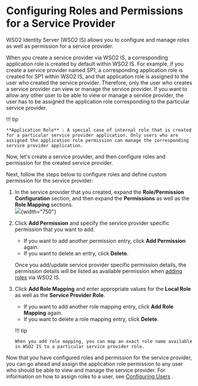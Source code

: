 # Configuring Roles and Permissions for a Service Provider

WSO2 Identity Server (WSO2 IS) allows you to configure and manage roles
as well as permission for a service provider.

When you create a service provider via WSO2 IS, a corresponding
application role is created by default within WSO2 IS. For example, if
you create a service provider named SP1, a corresponding application
role is created for SP1 within WSO2 IS, and that application role is
assigned to the user who created the service provider. Therefore, only
the user who creates a service provider can view or manage the service
provider. If you want to allow any other user to be able to view or
manage a service provider, the user has to be assigned the application
role corresponding to the particular service provider.

!!! tip
    
    **Application Role** : A special case of internal role that is created
    for a particular service provider application. Only users who are
    assigned the application role permission can manage the corresponding
    service provider application.
    

Now, let's create a service provider, and then configure roles and
permission for the created service provider.

Next, follow the steps below to configure roles and define custom
permission for the service provider:

1.  In the service provider that you created, expand the
    **Role/Permission Configuration** section, and then expand the
    **Permissions** as well as the **Role Mapping** sections.  
    ![](attachments/103329771/103329772.png){width="750"}
2.  Click **Add Permission** and specify the service provider specific
    permission that you want to add.

    -   If you want to add another permission entry, click **Add
        Permission** again.
    -   If you want to delete an entry, click **Delete**.

    Once you add/update service provider specific permission details,
    the permission details will be listed as available permission when
    [adding
    roles](Configuring-Roles-and-Permissions_103330369.html#ConfiguringRolesandPermissions-addU)
    via WSO2 IS.

3.  Click **Add Role Mapping** and enter appropriate values for the
    **Local Role** as well as the **Service Provider Role**.

    -   If you want to add another role mapping entry, click **Add Role
        Mapping** again.
    -   If you want to delete a role mapping entry, click **Delete**.

    !!! tip
    
        When you add role mapping, you can map an exact role name available
        in WSO2 IS to a particular service provider role.
    

Now that you have configured roles and permission for the service
provider, you can go ahead and assign the application role permission to
any user who should be able to view and manage the service provider. For
information on how to assign roles to a user, see [Configuring
Users](_Configuring_Users_) .
